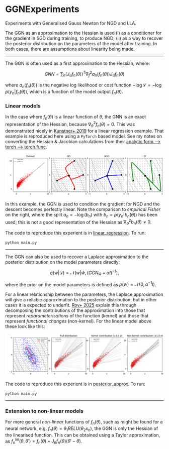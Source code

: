 # GGNExperiments

Experiments with Generalised Gauss Newton for NGD and LLA.

The GGN as an approximation to the Hessian is used (i) as a conditioner for the gradient in SGD during training, to produce NGD; (ii) as a way to recover the posterior distribution on the parameters of the model after training. In both cases, there are assumptions about linearity being made. 

---

The GGN is often used as a first approximation to the Hessian, where:

$$
GNN =  \sum_n (J_{\theta} f_n(\theta))^T \nabla_f^2 a_n(f_n(\theta)) J_{\theta} f_n(\theta) 
$$

where $a_n(f_n(\theta))$ is the negative log likelihood or cost function $-\log \mathcal{L} = -\log p(y_n | f_n(\theta))$, which is a function of the model output $f_n(\theta)$. 

### Linear models

In the case where $f_n(\theta)$ is a linear function of $\theta$, the GNN is an exact representation of the Hessian, because $\nabla^2_{\theta} f_n(\theta) = 0$. This was demonstrated nicely in [Kunstner+ 2019](https://arxiv.org/pdf/1905.12558) for a linear regression example. That example is reproduced here using a `PyTorch` based model. See my notes on converting the Hessian & Jacobian calculations from their [analytic form --> torch --> torch.func](Notes.md).

![alt text](./linear_regression/vecfield.png)

In this example, the GGN is used to condition the gradient for NGD and the descent becomes perfectly linear. Note the comparison to _empirical Fisher_ on the right, where the split $a_n = -\log (b_n)$ with $b_n = p(y_n | b_n(\theta))$ has been used; this is not a good representation of the Hessian as $\nabla^2_{\theta} b_n(\theta) \neq 0$.

The code to reproduce this experient is in [linear_regression](./linear_regression/). To run:

```
python main.py
```

---

The GGN can also be used to recover a Laplace approximation to the posterior distribution on the model parameters directly:

$$
q(w | \mathcal{D}) = \mathcal{N}(w | \hat{w}, (GGN_{\hat{w}} + \alpha I)^{-1}), 
$$

where the prior on the model parameters is defined as $p(w) = \mathcal{N}(0, \alpha^{-1} I)$.

For a linear relationship between the parameters, the Laplace approximation will give a reliable approximation to the posterior distribution, but in other cases it is expected to underfit. [Roy+ 2025](https://arxiv.org/pdf/2406.03334) explain this through decomposing the contributions of the approximation into those that represent *reparameterisations* of the function (kernel) and those that represent *functional changes* (non-kernel). For the linear model above these look like this:

![alt text](./posterior_approx/kernel.png)

The code to reproduce this experient is in [posterior_approx](./posterior_approx/). To run:

```
python main.py
```
---
### Extension to non-linear models

For more general _non-linear_ functions of $f_n(\theta)$, such as might be found for a neural network, e.g. $f_n(\theta) = \theta_1 RELU (\theta_2 x_n)$, the GGN is only the Hessian of the linearised function. This can be obtained using a Taylor approximation, as $f_n^{lin}(\theta, \theta') = f_n(\theta) + J_{\theta} f_n(\theta) (\theta' - \theta)$.
